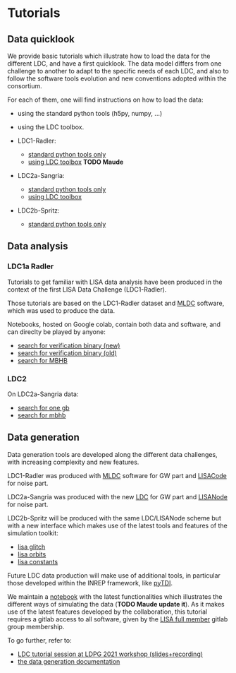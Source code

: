 # Tutorials

## Data quicklook

We provide basic tutorials which illustrate how to load the data for
the different LDC, and have a first quicklook. The data model differs
from one challenge to another to adapt to the specific needs of each
LDC, and also to follow the software tools evolution and new
conventions adopted within the consortium. 

For each of them, one will find instructions on how to load the data:

- using the standard python tools (h5py, numpy, ...)
- using the LDC toolbox.

- LDC1-Radler:
     - [standard python tools only](https://gitlab.in2p3.fr/LISA/LDC/-/blob/develop/notebooks/LDC1a-Radler.ipynb)
	 - [using LDC toolbox]() **TODO Maude**

- LDC2a-Sangria: 
     - [standard python tools only](https://gitlab.in2p3.fr/LISA/LDC/-/blob/develop/notebooks/LDC2a-Sangria.ipynb)
	 - [using LDC toolbox](https://gitlab.in2p3.fr/LISA/LDC/-/blob/develop/notebooks/sangria-1st-steps.ipynb)

- LDC2b-Spritz: 
     - [standard python tools only](https://gitlab.in2p3.fr/LISA/LDC/-/blob/develop/notebooks/LDC2b-Spritz.ipynb)

## Data analysis

### LDC1a Radler

Tutorials to get familiar with LISA data analysis have been produced
in the context of the first LISA Data Challenge (LDC1-Radler).

Those tutorials are based on the LDC1-Radler dataset and
[MLDC](https://gitlab.in2p3.fr/stas/MLDC) software, which was used to
produce the data.

Notebooks, hosted on Google colab, contain both data and software, and
can direclty be played by anyone:

- [search for verification binary (new)](https://colab.research.google.com/drive/1urEIq4nF9XO6qVZvv3BhowZoiCv2XFNA)
- [search for verification binary (old)](https://colab.research.google.com/drive/1-wor0tPPv_6GBYBB8BVZIirAKUR9k9hp)
- [search for MBHB](https://colab.research.google.com/drive/1jkBlgb_T3oWmozpiBmSARqs6pJ93ekpY)

### LDC2

On LDC2a-Sangria data:
- [search for one gb](https://gitlab.in2p3.fr/LISA/LDC/-/blob/develop/notebooks/search_for_one_gb.ipynb)
- [search for mbhb](https://gitlab.in2p3.fr/LISA/LDC/-/blob/develop/notebooks/mbhb_sangria_tutorial.ipynb) 

## Data generation

Data generation tools are developed along the different data
challenges, with increasing complexity and new features.

LDC1-Radler was produced with
[MLDC](https://gitlab.in2p3.fr/stas/MLDC) software for GW part and
[LISACode](https://gitlab.in2p3.fr/elisadpc/LISACode) for noise part.

LDC2a-Sangria was produced with the new
[LDC](https://gitlab.in2p3.fr/LISA/LDC) for GW part and
[LISANode](https://gitlab.in2p3.fr/j2b.bayle/LISANode) for noise part.

LDC2b-Spritz will be produced with the same LDC/LISANode scheme but
with a new interface which makes use of the latest tools and features
of the simulation toolkit:

- [lisa glitch](https://gitlab.in2p3.fr/lisa-simulation/glitch)
- [lisa orbits](https://gitlab.in2p3.fr/lisa-simulation/orbits)
- [lisa constants](https://gitlab.in2p3.fr/lisa-simulation/constants)

Future LDC data production will make use of additional tools, in
particular those developed within the INREP framework, like
[pyTDI](https://gitlab.in2p3.fr/LISA/LDPG/wg6_inrep/pytdi).

We maintain a
[notebook](https://gitlab.in2p3.fr/LISA/LDC/-/blob/develop/notebooks/gw-in-lisanode.ipynb)
with the latest functionalities which illustrates the different ways
of simulating the data (**TODO Maude update it**). As it makes use of
the latest features developed by the collaboration, this tutorial
requires a gitlab access to all software, given by the
[LISA full member](https://gitlab.in2p3.fr/LISA/full-members) gitlab
group membership.

To go further, refer to:
- [LDC tutorial session at LDPG 2021 workshop (slides+recording)](https://confluence.cnes.fr/display/LISALDPG/LDPG+Workshop+28-29+June%2C+1rst-2nd+July)
- [the data generation documentation](https://lisa.pages.in2p3.fr/LDC/data_generation)

